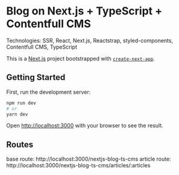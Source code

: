 # Blog on Next.js + TypeScript + Contentfull CMS

Technologies: SSR, React, Next.js, Reactstrap, styled-components, Contentfull CMS, TypeScript

This is a [Next.js](http://localhost:3000/nextjs-blog-ts-cms) project bootstrapped with
[`create-next-app`](https://github.com/vercel/next.js/tree/canary/packages/create-next-app).

## Getting Started

First, run the development server:

```bash
npm run dev
# or
yarn dev
```

Open [http://localhost:3000](http://localhost:3000) with your browser to see the result.

## Routes

base route: http://localhost:3000/nextjs-blog-ts-cms article route:
http://localhost:3000/nextjs-blog-ts-cms/articles/:articles

